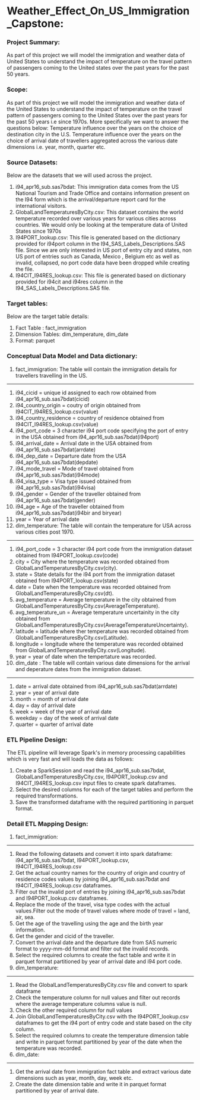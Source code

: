 # Weather_Effect_On_US_Immigration_Capstone:
### Project Summary:
As part of this project we will model the immigration and weather data of United States to understand the impact of temperature on the travel pattern of passengers coming to the United states over the past years for the past 50 years.

### Scope:
As part of this project we will model the immigration and weather data of the United States to understand the impact of temperature on the travel pattern of passengers coming to the United States over the past years for the past 50 years i.e since 1970s. More specifically we want to answer the questions below:
Temperature influence over the years on the choice of destination city in the U.S.
Temperature influence over the years on the choice of arrival date of travellers aggregated across the various date dimensions i.e. year, month, quarter etc.

### Source Datasets:
Below are the datasets that we will used across the project.
1. i94_apr16_sub.sas7bdat: This immigration data comes from the US National Tourism and Trade Office and contains information present on the I94 form which is the arrival/departure report card for the international visitors.
2. GlobalLandTemperaturesByCity.csv: This dataset contains the world temperature recorded over various years for various cities across countries. We would only be looking at the temperature data of United States since 1970s
3. I94PORT_lookup.csv: This file is generated based on the dictionary provided for i94port column in the I94_SAS_Labels_Descriptions.SAS file. Since we are only interested in US port of entry city and states, non US port of entries such as Canada, Mexico , Belgium etc as well as invalid, collapsed, no port code data have been dropped while creating the file.
4. I94CIT_I94RES_lookup.csv: This file is generated based on dictionary provided for i94cit and i94res column in the I94_SAS_Labels_Descriptions.SAS file.

### Target tables:
Below are the target table details:
1. Fact Table : fact_immigration
2. Dimension Tables: dim_temperature, dim_date
3. Format: parquet

### Conceptual Data Model and Data dictionary:
1. fact_immigration: The table will contain the immigration details for travellers travelling in the US.
---------------------
1. i94_cicid = unique id assigned to each row obtained from i94_apr16_sub.sas7bdat(cicid)
2. i94_country_origin = coutry of origin obtained from I94CIT_I94RES_lookup.csv(value)
3. i94_country_residence = country of residence obtained from I94CIT_I94RES_lookup.csv(value)
4. i94_port_code = 3 character i94 port code specifying the port of entry in the USA obtained from i94_apr16_sub.sas7bdat(i94port)
5. i94_arrival_date = Arrival date in the USA obtained from i94_apr16_sub.sas7bdat(arrdate)
6. i94_dep_date = Departure date from the USA i94_apr16_sub.sas7bdat(depdate)
7. i94_mode_travel = Mode of travel obtained from i94_apr16_sub.sas7bdat(i94mode)
8. i94_visa_type = Visa type issued obtained from i94_apr16_sub.sas7bdat(i94visa)
9. i94_gender = Gender of the traveller obtained from i94_apr16_sub.sas7bdat(gender)
10. i94_age = Age of the traveller obtained from i94_apr16_sub.sas7bdat(i94bir and biryear)
11. year = Year of arrival date
2. dim_temperature: The table will contain the temperature for USA across various cities post 1970.
---------------------
1. i94_port_code = 3 character i94 port code from the immigration dataset obtained from I94PORT_lookup.csv(code)
2. city = City where the temperature was recorded obtained from GlobalLandTemperaturesByCity.csv(city).
3. state = State details for the i94 port from the immigration dataset obtained from I94PORT_lookup.csv(state)
4. date = Date when the temperature was recorded obtained from GlobalLandTemperaturesByCity.csv(dt).
5. avg_temperature = Average temperature in the city obtained from GlobalLandTemperaturesByCity.csv(AverageTemperature).
6. avg_temperature_un = Average temperature uncertainity in the city obtained from GlobalLandTemperaturesByCity.csv(AverageTemperatureUncertainty).
7. latitude = latitude where ther temperature was recorded obtained from GlobalLandTemperaturesByCity.csv(Latitude).
8. longitude = longitude where the temperature was recorded obtained from GlobalLandTemperaturesByCity.csv(Longitude).
9. year = year of date when the tempertature was recorded.
3. dim_date : The table will contain various date dimensions for the arrival and deperature dates from the immigration dataset.
---------------------
1. date = arrival date obtained from i94_apr16_sub.sas7bdat(arrdate)
2. year = year of arrival date
3. month = month of arrival date
4. day = day of arrival date
5. week = week of the year of arrival date
6. weekday = day of the week of arrival date
7. quarter = quarter of arrival date

### ETL Pipeline Design:
The ETL pipeline will leverage Spark's in memory processing capabilities which is very fast and will loads the data as follows:
1. Create a SparkSession and read the i94_apr16_sub.sas7bdat, GlobalLandTemperaturesByCity.csv, I94PORT_lookup.csv and I94CIT_I94RES_lookup.csv input files to create spark dataframes.
2. Select the desired columns for each of the target tables and perform the required transformations.
3. Save the transformed dataframe with the required partitioning in parquet format.

### Detail ETL Mapping Design:
1. fact_immigration:
--------------------
1. Read the following datasets and convert it into spark dataframe: i94_apr16_sub.sas7bdat, I94PORT_lookup.csv, I94CIT_I94RES_lookup.csv
2. Get the actual country names for the country of origin and country of residence codes values by joining i94_apr16_sub.sas7bdat and I94CIT_I94RES_lookup.csv dataframes.
3. Filter out the invalid port of entries by joining i94_apr16_sub.sas7bdat and I94PORT_lookup.csv dataframes.
4. Replace the mode of the travel, visa type codes with the actual values.Filter out the mode of travel values where mode of travel = land, air, sea.
5. Get the age of the travelling using the age and the birth year information.
6. Get the gender and cicid of the traveller.
7. Convert the arrival date and the departure date from SAS numeric format to yyyy-mm-dd format and filter out the invalid records.
8. Select the required columns to create the fact table and write it in parquet format partitioned by year of arrival date and i94 port code.
2. dim_temperature:
--------------------
1. Read the GlobalLandTemperaturesByCity.csv file and convert to spark dataframe
2. Check the temperature column for null values and filter out records where the average temperature columns value is null.
3. Check the other required column for null values
4. Join GlobalLandTemperaturesByCity.csv with the I94PORT_lookup.csv dataframes to get the i94 port of entry code and state based on the city column.
5. Select the required columns to create the temperature dimension table and write in parquet format partitioned by year of the date when the temperature was recorded.
3. dim_date:
--------------------
1. Get the arrival date from immigration fact table and extract various date dimensions such as year, month, day, week etc.
2. Create the date dimension table and write it in parquet format partitioned by year of arrival date.
